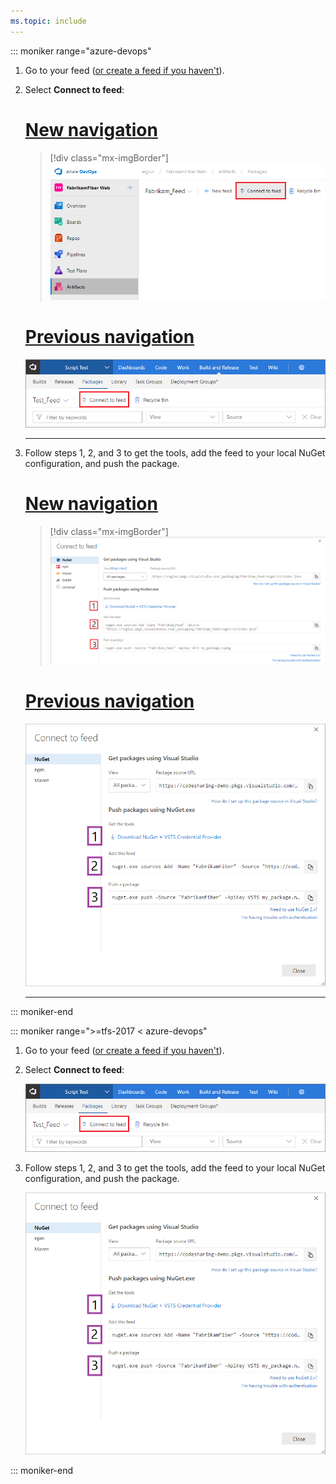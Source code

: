```yaml
---
ms.topic: include
---
```


::: moniker range="azure-devops"

1. Go to your feed ([or create a feed if you haven't](https://docs.microsoft.com/en-us/azure/devops/artifacts/get-started-nuget?view=azure-devops&tabs=new-nav#create-a-feed)). 

1. Select **Connect to feed**:

    # [New navigation](#tab/new-nav)
    > [!div class="mx-imgBorder"] 
    >![Connect to feed button on the upper right of the page](../_img/connect-to-feed-azure-devops-newnav.png)
    > 

    # [Previous navigation](#tab/previous-nav)
    ![Connect to feed button on the upper right of the page](../_img/connect-to-feed.png)

   ---

1. Follow steps 1, 2, and 3 to get the tools, add the feed to your local NuGet configuration, and push the package.

    # [New navigation](#tab/new-nav)
    > [!div class="mx-imgBorder"] 
    >![NuGet publish instructions in the Connect to feed dialog box](../_img/nugeturl-azure-devops-newnav.png)
    > 

    # [Previous navigation](#tab/previous-nav)
    ![NuGet publish instructions in the Connect to feed dialog box](../_img/nugeturl.png)

   ---

::: moniker-end

::: moniker range=">=tfs-2017 < azure-devops"

1. Go to your feed ([or create a feed if you haven't](../../feeds/create-feed.md)). 

1. Select **Connect to feed**:

    ![Connect to feed button on the upper right of the page](../_img/connect-to-feed.png)

1. Follow steps 1, 2, and 3 to get the tools, add the feed to your local NuGet configuration, and push the package.

    ![NuGet publish instructions in the Connect to feed dialog](../_img/nugeturl.png)

::: moniker-end
   
